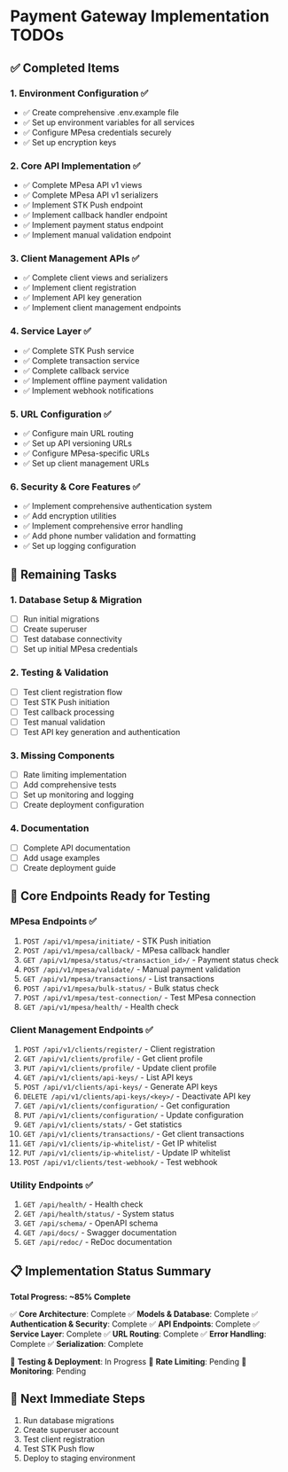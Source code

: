 # Payment Gateway Implementation TODOs

## ✅ Completed Items

### 1. Environment Configuration ✅

- ✅ Create comprehensive .env.example file
- ✅ Set up environment variables for all services
- ✅ Configure MPesa credentials securely
- ✅ Set up encryption keys

### 2. Core API Implementation ✅

- ✅ Complete MPesa API v1 views
- ✅ Complete MPesa API v1 serializers
- ✅ Implement STK Push endpoint
- ✅ Implement callback handler endpoint
- ✅ Implement payment status endpoint
- ✅ Implement manual validation endpoint

### 3. Client Management APIs ✅

- ✅ Complete client views and serializers
- ✅ Implement client registration
- ✅ Implement API key generation
- ✅ Implement client management endpoints

### 4. Service Layer ✅

- ✅ Complete STK Push service
- ✅ Complete transaction service
- ✅ Complete callback service
- ✅ Implement offline payment validation
- ✅ Implement webhook notifications

### 5. URL Configuration ✅

- ✅ Configure main URL routing
- ✅ Set up API versioning URLs
- ✅ Configure MPesa-specific URLs
- ✅ Set up client management URLs

### 6. Security & Core Features ✅

- ✅ Implement comprehensive authentication system
- ✅ Add encryption utilities
- ✅ Implement comprehensive error handling
- ✅ Add phone number validation and formatting
- ✅ Set up logging configuration

## 🚧 Remaining Tasks

### 1. Database Setup & Migration

- [ ] Run initial migrations
- [ ] Create superuser
- [ ] Test database connectivity
- [ ] Set up initial MPesa credentials

### 2. Testing & Validation

- [ ] Test client registration flow
- [ ] Test STK Push initiation
- [ ] Test callback processing
- [ ] Test manual validation
- [ ] Test API key generation and authentication

### 3. Missing Components

- [ ] Rate limiting implementation
- [ ] Add comprehensive tests
- [ ] Set up monitoring and logging
- [ ] Create deployment configuration

### 4. Documentation

- [ ] Complete API documentation
- [ ] Add usage examples
- [ ] Create deployment guide

## 🎯 Core Endpoints Ready for Testing

### MPesa Endpoints ✅

1. `POST /api/v1/mpesa/initiate/` - STK Push initiation
2. `POST /api/v1/mpesa/callback/` - MPesa callback handler
3. `GET /api/v1/mpesa/status/<transaction_id>/` - Payment status check
4. `POST /api/v1/mpesa/validate/` - Manual payment validation
5. `GET /api/v1/mpesa/transactions/` - List transactions
6. `POST /api/v1/mpesa/bulk-status/` - Bulk status check
7. `POST /api/v1/mpesa/test-connection/` - Test MPesa connection
8. `GET /api/v1/mpesa/health/` - Health check

### Client Management Endpoints ✅

1. `POST /api/v1/clients/register/` - Client registration
2. `GET /api/v1/clients/profile/` - Get client profile
3. `PUT /api/v1/clients/profile/` - Update client profile
4. `GET /api/v1/clients/api-keys/` - List API keys
5. `POST /api/v1/clients/api-keys/` - Generate API keys
6. `DELETE /api/v1/clients/api-keys/<key>/` - Deactivate API key
7. `GET /api/v1/clients/configuration/` - Get configuration
8. `PUT /api/v1/clients/configuration/` - Update configuration
9. `GET /api/v1/clients/stats/` - Get statistics
10. `GET /api/v1/clients/transactions/` - Get client transactions
11. `GET /api/v1/clients/ip-whitelist/` - Get IP whitelist
12. `PUT /api/v1/clients/ip-whitelist/` - Update IP whitelist
13. `POST /api/v1/clients/test-webhook/` - Test webhook

### Utility Endpoints ✅

1. `GET /api/health/` - Health check
2. `GET /api/health/status/` - System status
3. `GET /api/schema/` - OpenAPI schema
4. `GET /api/docs/` - Swagger documentation
5. `GET /api/redoc/` - ReDoc documentation

## 📋 Implementation Status Summary

**Total Progress: ~85% Complete**

✅ **Core Architecture**: Complete
✅ **Models & Database**: Complete
✅ **Authentication & Security**: Complete
✅ **API Endpoints**: Complete
✅ **Service Layer**: Complete
✅ **URL Routing**: Complete
✅ **Error Handling**: Complete
✅ **Serialization**: Complete

🚧 **Testing & Deployment**: In Progress
🚧 **Rate Limiting**: Pending
🚧 **Monitoring**: Pending

## 🚀 Next Immediate Steps

1. Run database migrations
2. Create superuser account
3. Test client registration
4. Test STK Push flow
5. Deploy to staging environment
